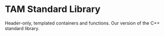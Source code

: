 # TAM Standard Library

Header-only, templated containers and functions. Our version of the C++ standard library.
